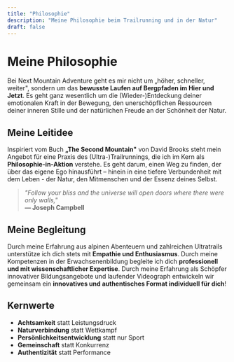 ```yaml
---
title: "Philosophie"
description: "Meine Philosophie beim Trailrunning und in der Natur"
draft: false
---
```


# Meine Philosophie

Bei Next Mountain Adventure geht es mir nicht um „höher, schneller, weiter", sondern um das **bewusste Laufen auf Bergpfaden im Hier und Jetzt**. Es geht ganz wesentlich um die (Wieder-)Entdeckung deiner emotionalen Kraft in der Bewegung, den unerschöpflichen Ressourcen deiner inneren Stille und der natürlichen Freude an der Schönheit der Natur.

## Meine Leitidee

Inspiriert vom Buch **„The Second Mountain"** von David Brooks steht mein Angebot für eine Praxis des (Ultra-)Trailrunnings, die ich im Kern als **Philosophie-in-Aktion** verstehe. Es geht darum, einen Weg zu finden, der über das eigene Ego hinausführt – hinein in eine tiefere Verbundenheit mit dem Leben - der Natur, den Mitmenschen und der Essenz deines Selbst.

> *"Follow your bliss and the universe will open doors where there were only walls,"*  
> **— Joseph Campbell**

## Meine Begleitung

Durch meine Erfahrung aus alpinen Abenteuern und zahlreichen Ultratrails unterstütze ich dich stets mit **Empathie und Enthusiasmus**. Durch meine Kompetenzen in der Erwachsenenbildung begleite ich dich **professionell und mit wissenschaftlicher Expertise**. Durch meine Erfahrung als Schöpfer innovativer Bildungsangebote und laufender Videograph entwickeln wir gemeinsam ein **innovatives und authentisches Format individuell für dich**!

## Kernwerte

- **Achtsamkeit** statt Leistungsdruck
- **Naturverbindung** statt Wettkampf
- **Persönlichkeitsentwicklung** statt nur Sport
- **Gemeinschaft** statt Konkurrenz
- **Authentizität** statt Performance
